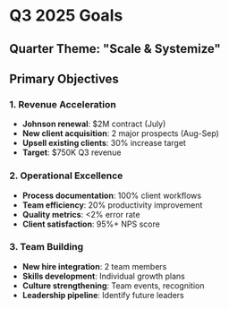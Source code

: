 # Q3 2025 Goals

## Quarter Theme: "Scale & Systemize"

## Primary Objectives

### 1. Revenue Acceleration
- **Johnson renewal**: $2M contract (July)
- **New client acquisition**: 2 major prospects (Aug-Sep)
- **Upsell existing clients**: 30% increase target
- **Target**: $750K Q3 revenue

### 2. Operational Excellence
- **Process documentation**: 100% client workflows
- **Team efficiency**: 20% productivity improvement
- **Quality metrics**: <2% error rate
- **Client satisfaction**: 95%+ NPS score

### 3. Team Building
- **New hire integration**: 2 team members
- **Skills development**: Individual growth plans
- **Culture strengthening**: Team events, recognition
- **Leadership pipeline**: Identify future leaders